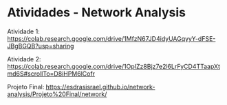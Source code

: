 # Atividades - Network Analysis

Atividade 1: https://colab.research.google.com/drive/1MfzN67JD4idyUAGqyyY-dFSE-JBgBGQB?usp=sharing

Atividade 2: https://colab.research.google.com/drive/1OpIZz8Bjz7e2l6LrFyCD4TTaapXtmd6S#scrollTo=D8iHPM6lCofr

Projeto Final: https://esdrasisrael.github.io/network-analysis/Projeto%20Final/network/
